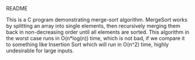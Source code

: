 README

This is a C program demonstrating merge-sort algorithm. MergeSort works by splitting 
an array into single elements, then recursively merging them back in non-decreasing
order until all elements are sorted. This algorithm in the worst case runs in
O(n*log(n)) time, which is not bad, if we compare it to something like Insertion Sort 
which will run in O(n^2) time, highly undesirable for large inputs.

 
